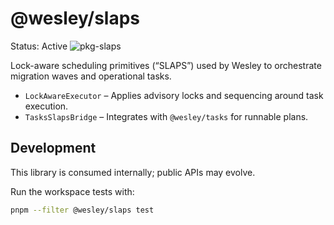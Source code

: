 # @wesley/slaps

Status: Active
![pkg-slaps](https://github.com/flyingrobots/wesley/actions/workflows/pkg-slaps.yml/badge.svg?branch=main)

Lock-aware scheduling primitives (“SLAPS”) used by Wesley to orchestrate migration waves and operational tasks.

- `LockAwareExecutor` – Applies advisory locks and sequencing around task execution.
- `TasksSlapsBridge` – Integrates with `@wesley/tasks` for runnable plans.

## Development

This library is consumed internally; public APIs may evolve.

Run the workspace tests with:

```bash
pnpm --filter @wesley/slaps test
```
